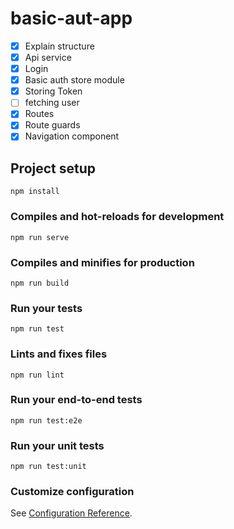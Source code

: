 # basic-aut-app

- [X] Explain structure
- [X] Api service
- [X] Login
- [X] Basic auth store module
- [X] Storing Token 
- [ ] fetching user
- [X] Routes
- [X] Route guards
- [X] Navigation component

## Project setup
```
npm install
```

### Compiles and hot-reloads for development
```
npm run serve
```

### Compiles and minifies for production
```
npm run build
```

### Run your tests
```
npm run test
```

### Lints and fixes files
```
npm run lint
```

### Run your end-to-end tests
```
npm run test:e2e
```

### Run your unit tests
```
npm run test:unit
```

### Customize configuration
See [Configuration Reference](https://cli.vuejs.org/config/).
